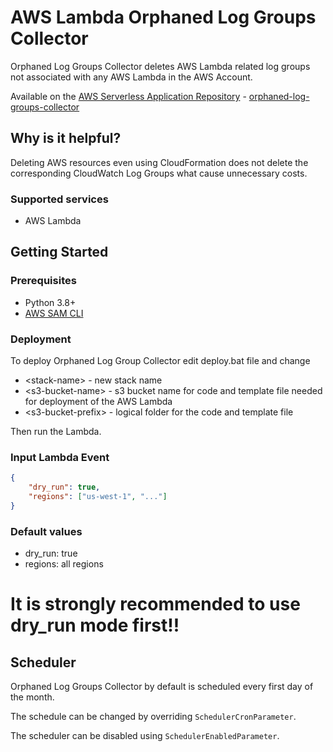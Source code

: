 # AWS Lambda Orphaned Log Groups Collector
Orphaned Log Groups Collector deletes AWS Lambda related log groups not associated with any AWS Lambda in the AWS Account.

Available on the [AWS Serverless Application Repository](https://aws.amazon.com/serverless) - [orphaned-log-groups-collector](https://eu-west-1.console.aws.amazon.com/lambda/home?region=eu-west-1#/create/app?applicationId=arn:aws:serverlessrepo:eu-west-1:275418140668:applications/orphaned-log-groups-collector)

## Why is it helpful?
Deleting AWS resources even using CloudFormation does not delete the corresponding CloudWatch Log Groups what cause unnecessary costs.

### Supported services
- AWS Lambda

## Getting Started
### Prerequisites
- Python 3.8+
- [AWS SAM CLI](https://docs.aws.amazon.com/serverless-application-model/latest/developerguide/serverless-sam-cli-install.html)

### Deployment
To deploy Orphaned Log Group Collector edit deploy.bat file and change
- \<stack-name> - new stack name 
- \<s3-bucket-name> - s3 bucket name for code and template file needed for deployment of the AWS Lambda
- \<s3-bucket-prefix> - logical folder for the code and template file

Then run the Lambda.

### Input Lambda Event
```json
{
    "dry_run": true,
    "regions": ["us-west-1", "..."]
}
```
### Default values
- dry_run: true
- regions: all regions

# **It is strongly recommended to use dry_run mode first!!**

## Scheduler
Orphaned Log Groups Collector by default is scheduled every first day of the month. 

The schedule can be changed by overriding `SchedulerCronParameter`.

The scheduler can be disabled using `SchedulerEnabledParameter`.
